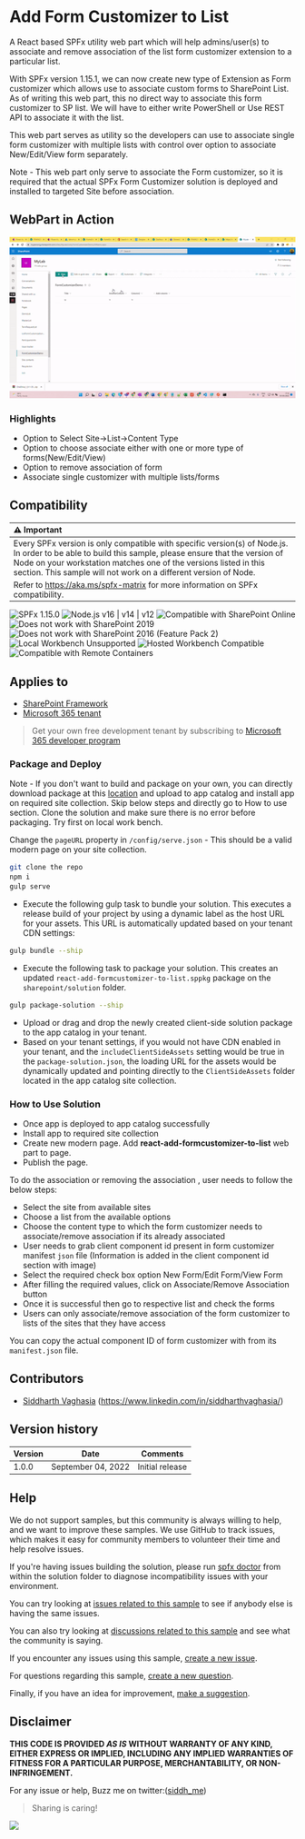# Add Form Customizer to List

A React based SPFx utility web part which will help admins/user(s) to associate and remove association of the list form customizer extension to a particular list. 

With SPFx version 1.15.1, we can now create new type of Extension as Form customizer which allows use to associate custom forms to SharePoint List.
As of writing this web part, this no direct way to associate this form customizer to SP list. We will have to either write PowerShell or Use REST API to associate it with the list.

This web part serves as utility so the developers can use to associate single form customizer with multiple lists with control over option to associate New/Edit/View form separately.

Note - This web part only serve to associate the Form customizer, so it is required that the actual SPFx Form Customizer solution is deployed and installed to targeted Site before association.

## WebPart in Action

![Web part in action](assets/webpartinaction-form.gif "Webpart in action")

### Highlights

* Option to Select Site->List->Content Type
* Option to choose associate either with one or more type of forms(New/Edit/View)
* Option to remove association of form
* Associate single customizer with multiple lists/forms

## Compatibility

| :warning: Important          |
|:---------------------------|
| Every SPFx version is only compatible with specific version(s) of Node.js. In order to be able to build this sample, please ensure that the version of Node on your workstation matches one of the versions listed in this section. This sample will not work on a different version of Node.|
|Refer to <https://aka.ms/spfx-matrix> for more information on SPFx compatibility.   |

![SPFx 1.15.0](https://img.shields.io/badge/SPFx-1.15.0-green.svg)
![Node.js v16 | v14 | v12](https://img.shields.io/badge/Node.js-v16%20%7C%20v14%20%7C%20v12-green.svg)
![Compatible with SharePoint Online](https://img.shields.io/badge/SharePoint%20Online-Compatible-green.svg)
![Does not work with SharePoint 2019](https://img.shields.io/badge/SharePoint%20Server%202019-Incompatible-red.svg "SharePoint Server 2019 requires SPFx 1.4.1 or lower")
![Does not work with SharePoint 2016 (Feature Pack 2)](https://img.shields.io/badge/SharePoint%20Server%202016%20(Feature%20Pack%202)-Incompatible-red.svg "SharePoint Server 2016 Feature Pack 2 requires SPFx 1.1")
![Local Workbench Unsupported](https://img.shields.io/badge/Local%20Workbench-Unsupported-red.svg "Local workbench is no longer available as of SPFx 1.13 and above")
![Hosted Workbench Compatible](https://img.shields.io/badge/Hosted%20Workbench-Compatible-green.svg)
![Compatible with Remote Containers](https://img.shields.io/badge/Remote%20Containers-Compatible-green.svg)

## Applies to

* [SharePoint Framework](https://learn.microsoft.com/sharepoint/dev/spfx/sharepoint-framework-overview)
* [Microsoft 365 tenant](https://learn.microsoft.com/sharepoint/dev/spfx/set-up-your-development-environment)

> Get your own free development tenant by subscribing to [Microsoft 365 developer program](http://aka.ms/m365devprogram)

### Package and Deploy

Note - If you don't want to build and package on your own, you can directly download package at this [location](https://github.com/siddharth-vaghasia/public-docs/blob/master/react-add-formcustomizer-to-list.sppkg) and upload to app catalog and install app on required site collection. Skip below steps and directly go to How to use section.
Clone the solution and make sure there is no error before packaging. Try first on local work bench.

Change the `pageURL` property in `/config/serve.json` - This should be a valid modern page on your site collection.

```bash
git clone the repo
npm i
gulp serve
```

- Execute the following gulp task to bundle your solution. This executes a release build of your project by using a dynamic label as the host URL for your assets. This URL is automatically updated based on your tenant CDN settings:
  
```bash
gulp bundle --ship
```

- Execute the following task to package your solution. This creates an updated `react-add-formcustomizer-to-list.sppkg` package on the `sharepoint/solution` folder.

```bash
gulp package-solution --ship
```

- Upload or drag and drop the newly created client-side solution package to the app catalog in your tenant.
- Based on your tenant settings, if you would not have CDN enabled in your tenant, and the `includeClientSideAssets` setting would be true in the `package-solution.json`, the loading URL for the assets would be dynamically updated and pointing directly to the `ClientSideAssets` folder located in the app catalog site collection.

### How to Use Solution

* Once app is deployed to app catalog successfully
* Install app to required site collection
* Create new modern page. Add **react-add-formcustomizer-to-list** web part to page. 
* Publish the page.

To do the association or removing the association , user needs to follow the below steps:

* Select the site from available sites
* Choose a list from the available options
* Choose the content type to which the form customizer needs to associate/remove association if its already associated
* User needs to grab client component id present in form customizer manifest `json` file (Information is added in the client component id section with image)
* Select the required check box option New Form/Edit Form/View Form
* After filling the required values, click on Associate/Remove Association button
* Once it is successful then go to respective list and check the forms 
* Users can only associate/remove association of the form customizer to lists of the sites that they have access

You can copy the actual component ID of form customizer with from its `manifest.json` file.

## Contributors

* [Siddharth Vaghasia](https://github.com/siddharth-vaghasia) (<https://www.linkedin.com/in/siddharthvaghasia/>)

## Version history

Version|Date|Comments
-------|----|--------
1.0.0|September 04, 2022|Initial release

## Help

We do not support samples, but this community is always willing to help, and we want to improve these samples. We use GitHub to track issues, which makes it easy for  community members to volunteer their time and help resolve issues.

If you're having issues building the solution, please run [spfx doctor](https://pnp.github.io/cli-microsoft365/cmd/spfx/spfx-doctor/) from within the solution folder to diagnose incompatibility issues with your environment.

You can try looking at [issues related to this sample](https://github.com/pnp/sp-dev-fx-webparts/issues?q=label%3A%22sample%3A%20react-add-formcustomizer-to-list%22) to see if anybody else is having the same issues.

You can also try looking at [discussions related to this sample](https://github.com/pnp/sp-dev-fx-webparts/discussions?discussions_q=react-add-formcustomizer-to-list) and see what the community is saying.

If you encounter any issues using this sample, [create a new issue](https://github.com/pnp/sp-dev-fx-webparts/issues/new?assignees=&labels=Needs%3A+Triage+%3Amag%3A%2Ctype%3Abug-suspected%2Csample%3A%20react-add-formcustomizer-to-list&template=bug-report.yml&sample=react-add-formcustomizer-to-list&authors=@siddharth-vaghasia&title=react-add-formcustomizer-to-list%20-%20).

For questions regarding this sample, [create a new question](https://github.com/pnp/sp-dev-fx-webparts/issues/new?assignees=&labels=Needs%3A+Triage+%3Amag%3A%2Ctype%3Aquestion%2Csample%3A%20react-add-formcustomizer-to-list&template=question.yml&sample=react-add-formcustomizer-to-list&authors=@siddharth-vaghasia&title=react-add-formcustomizer-to-list%20-%20).

Finally, if you have an idea for improvement, [make a suggestion](https://github.com/pnp/sp-dev-fx-webparts/issues/new?assignees=&labels=Needs%3A+Triage+%3Amag%3A%2Ctype%3Aenhancement%2Csample%3A%20react-add-formcustomizer-to-list&template=suggestion.yml&sample=react-add-formcustomizer-to-list&authors=@siddharth-vaghasia&title=react-add-formcustomizer-to-list%20-%20).

## Disclaimer

**THIS CODE IS PROVIDED *AS IS* WITHOUT WARRANTY OF ANY KIND, EITHER EXPRESS OR IMPLIED, INCLUDING ANY IMPLIED WARRANTIES OF FITNESS FOR A PARTICULAR PURPOSE, MERCHANTABILITY, OR NON-INFRINGEMENT.**

For any issue or help, Buzz me on twitter:([siddh_me](https://twitter.com/siddh_me/))

> Sharing is caring!

<img src="https://telemetry.sharepointpnp.com/sp-dev-fx-webparts/samples/react-add-formcustomizer-to-list" />
